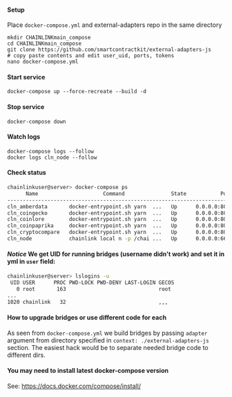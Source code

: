 #### Setup
Place `docker-compose.yml` and external-adapters repo in the same directory
```
mkdir CHAINLINKmain_compose
cd CHAINLINKmain_compose
git clone https://github.com/smartcontractkit/external-adapters-js
# copy paste contents and edit user_uid, ports, tokens
nano docker-compose.yml
```

#### Start service
`docker-compose up --force-recreate --build -d`

#### Stop service
`docker-compose down`

#### Watch logs
`docker-compose logs --follow`  
`docker logs cln_node --follow`

#### Check status
```bash
chainlinkuser@server> docker-compose ps
      Name                     Command               State           Ports
-----------------------------------------------------------------------------------
cln_amberdata       docker-entrypoint.sh yarn  ...   Up      0.0.0.0:8042->8080/tcp
cln_coingecko       docker-entrypoint.sh yarn  ...   Up      0.0.0.0:8041->8080/tcp
cln_coinlore        docker-entrypoint.sh yarn  ...   Up      0.0.0.0:8044->8080/tcp
cln_coinpaprika     docker-entrypoint.sh yarn  ...   Up      0.0.0.0:8043->8080/tcp
cln_cryptocompare   docker-entrypoint.sh yarn  ...   Up      0.0.0.0:8040->8080/tcp
cln_node            chainlink local n -p /chai ...   Up      0.0.0.0:6688->6688/tcp
```


#### *Notice* We get UID for running bridges (username didn't work) and set it in yml in `user` field:

```bash
chainlinkuser@server> lslogins -u
 UID USER      PROC PWD-LOCK PWD-DENY LAST-LOGIN GECOS
   0 root       163                              root
...
1020 chainlink   32                              ,,,
```

#### How to upgrade bridges or use different code for each
As seen from `docker-compose.yml` we build bridges by passing `adapter` argument from directory specified in `context: ./external-adapters-js` section.
The easiest hack would be to separate needed bridge code to different dirs.


#### You may need to install latest docker-compose version

See: https://docs.docker.com/compose/install/

